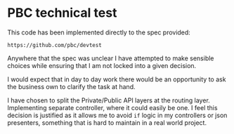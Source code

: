 # PBC technical test

This code has been implemented directly to the spec provided:

    https://github.com/pbc/devtest
    
Anywhere that the spec was unclear I have attempted to make sensible
choices while ensuring that I am not locked into a given decision.

I would expect that in day to day work there would be an 
opportunity to ask the business own to clarify the task at hand.
 
I have chosen to split the Private/Public API layers at the routing layer.
Implementing separate controller, where it could easily be one. I feel 
this decision is justified as it allows me to avoid `if` logic in
my controllers or json presenters, something that is hard
to maintain in a real world project.


